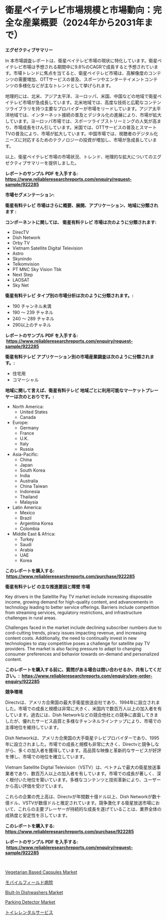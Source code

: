 <p><h1>衛星ペイテレビ市場規模と市場動向：完全な産業概要（2024年から2031年まで）</h1></p><p><strong>エグゼクティブサマリー</strong></p>
<p><p>In 本市場調査レポートは、衛星ペイテレビ市場の現状に特化しています。衛星ペイテレビ市場は予想される期間中に9.8%のCAGRで成長すると予想されています。市場トレンドに焦点を当てると、衛星ペイテレビ市場は、高解像度のコンテンツの需要増加、OTTサービスの普及、スポーツやエンターテイメントコンテンツの多様化などが主なトレンドとして挙げられます。</p><p>地理的には、北米、アジア太平洋、ヨーロッパ、米国、中国などの地域で衛星ペイテレビ市場が急成長しています。北米地域では、高度な技術と広範なコンテンツライブラリを持つ主要なプロバイダーが市場をリードしています。アジア太平洋地域では、インターネット接続の普及とデジタル化の進展により、市場が拡大しています。ヨーロッパ市場では、スポーツライブストリーミングの人気が高まり、市場成長をけん引しています。米国では、OTTサービスの普及とスマートTVの普及により、市場が拡大しています。中国市場では、視聴者のデジタル化ニーズに対応するためのテクノロジーの投資が増加し、市場が急成長しています。</p><p>以上、衛星ペイテレビ市場の市場状況、トレンド、地理的な拡大についてのエグゼクティブサマリーを提供しました。</p></p>
<p><strong>レポートのサンプル PDF を入手する: <a href="https://www.reliableresearchreports.com/enquiry/request-sample/922285">https://www.reliableresearchreports.com/enquiry/request-sample/922285</a></strong></p>
<p><strong>市場セグメンテーション:</strong></p>
<p><strong> 衛星有料テレビ 市場はさらに概要、展開、アプリケーション、地域に分類されます :</strong></p>
<p><strong>コンポーネントに関しては、 衛星有料テレビ 市場は次のように分類されます: &nbsp;</strong></p>
<p><ul><li>DirecTV</li><li>Dish Network</li><li>Orby TV</li><li>Vietnam Satellite Digital Television</li><li>Astro</li><li>Skynindo</li><li>Telkomvision</li><li>PT MNC Sky Vision Tbk</li><li>Next Step</li><li>LAOSAT</li><li>Sky Net</li></ul></p>
<p><strong> 衛星有料テレビ タイプ別の市場分析は次のように分類されます。:</strong></p>
<p><ul><li>190 チャンネル未満</li><li>190 〜 239 チャネル</li><li>240 〜 289 チャネル</li><li>290以上のチャネル</li></ul></p>
<p><strong>レポートのサンプル PDF を入手する: &nbsp;<a href="https://www.reliableresearchreports.com/enquiry/request-sample/922285">https://www.reliableresearchreports.com/enquiry/request-sample/922285</a></strong></p>
<p><strong> 衛星有料テレビ アプリケーション別の市場産業調査は次のように分類されます。:</strong></p>
<p><ul><li>住宅用</li><li>コマーシャル</li></ul></p>
<p><strong>地域に関して言えば、衛星有料テレビ 地域ごとに利用可能なマーケットプレーヤーは次のとおりです。:</strong></p>
<p><ul>
    <li>
        North America:
        <ul>
            <li>United States</li>
            <li>Canada</li>
        </ul>
    </li>
    <li>
        Europe:
        <ul>
            <li>Germany</li>
            <li>France</li>
            <li>U.K.</li>
            <li>Italy</li>
            <li>Russia</li>
        </ul>
    </li>
    <li>
        Asia-Pacific:
        <ul>
            <li>China</li>
            <li>Japan</li>
            <li>South Korea</li>
            <li>India</li>
            <li>Australia</li>
            <li>China Taiwan</li>
            <li>Indonesia</li>
            <li>Thailand</li>
            <li>Malaysia</li>
        </ul>
    </li>
    <li>
        Latin America:
        <ul>
            <li>Mexico</li>
            <li>Brazil</li>
            <li>Argentina Korea</li>
            <li>Colombia</li>
        </ul>
    </li>
    <li>
        Middle East & Africa:
        <ul>
            <li>Turkey</li>
            <li>Saudi</li>
            <li>Arabia</li>
            <li>UAE</li>
            <li>Korea</li>
        </ul>
    </li>
    </ul></p>
<p><strong>このレポートを購入する: &nbsp;<a href="https://www.reliableresearchreports.com/purchase/922285">https://www.reliableresearchreports.com/purchase/922285</a></strong></p>
<p><strong>衛星有料テレビ の主な推進要因と障壁 市場</strong></p>
<p><p>Key drivers in the Satellite Pay TV market include increasing disposable income, growing demand for high-quality content, and advancements in technology leading to better service offerings. Barriers include competition from streaming services, regulatory restrictions, and infrastructure challenges in rural areas.</p><p>Challenges faced in the market include declining subscriber numbers due to cord-cutting trends, piracy issues impacting revenue, and increasing content costs. Additionally, the need to continually invest in new technologies to stay competitive poses a challenge for satellite pay TV providers. The market is also facing pressure to adapt to changing consumer preferences and behavior towards on-demand and personalized content.</p></p>
<p><strong>このレポートを購入する前に、質問がある場合は問い合わせるか、共有してください。:&nbsp; <a href="https://www.reliableresearchreports.com/enquiry/pre-order-enquiry/922285">https://www.reliableresearchreports.com/enquiry/pre-order-enquiry/922285</a></strong></p>
<p><strong>競争環境</strong></p>
<p><p>Directvは、アメリカ合衆国の最大手衛星放送会社であり、1994年に設立されました。市場での成長と規模は非常に大きく、米国内で数百万人以上の加入者を有しています。過去には、Dish Networkなどの競合他社との競争に直面してきましたが、優れたサービス品質と多様なチャンネルラインナップにより、市場での主導地位を維持しています。</p><p>Dish Networkは、アメリカ合衆国の大手衛星テレビプロバイダーであり、1995年に設立されました。市場での成長と規模も非常に大きく、Directvと競争しながら、多くの加入者を獲得しています。高品質な映像と革新的なサービスが好評を博し、市場での地位を確立しています。</p><p>Vietnam Satellite Digital Television（VSTV）は、ベトナムで最大の衛星放送事業者であり、数百万人以上の加入者を有しています。市場での成長が著しく、深く根付いた地位を築いています。多様なコンテンツと技術革新により、ユーザーから高い評価を受けています。</p><p>これらの企業の売上高は、Directvが年間数十億ドル以上、Dish Networkが数十億ドル、VSTVが数億ドルと推定されています。競争激化する衛星放送市場において、これらの主要プレーヤーが持続的な成長を遂げていることは、業界全体の成熟度と安定性を示しています。</p></p>
<p><strong>このレポートを購入する: &nbsp; <a href="https://www.reliableresearchreports.com/purchase/922285">https://www.reliableresearchreports.com/purchase/922285</a></strong></p>
<p><strong>レポートのサンプル PDF を入手する: &nbsp;<a href="https://www.reliableresearchreports.com/enquiry/request-sample/922285">https://www.reliableresearchreports.com/enquiry/request-sample/922285</a></strong><strong></strong></p>
<p>&nbsp;</p>
<p><p><a href="https://github.com/indrystar/Market-Research-Report-List-2/blob/main/vegetarian-based-capsules-market.md">Vegetarian Based Capsules Market</a></p><p><a href="https://github.com/lababdou/Market-Research-Report-List-2/blob/main/3370291182488.md">モバイルフィールド病院</a></p><p><a href="https://github.com/AKSHATREPORTPRIME/Market-Research-Report-List-3/blob/main/biult-in-dishwashers-market.md">Biult-In Dishwashers Market</a></p><p><a href="https://issuu.com/reportprime-2/docs/parking-detector-market-size-2030.pptx">Parking Detector Market</a></p><p><a href="https://github.com/mohamedbakry57/Market-Research-Report-List-2/blob/main/1792809182487.md">トイレレンタルサービス</a></p></p>